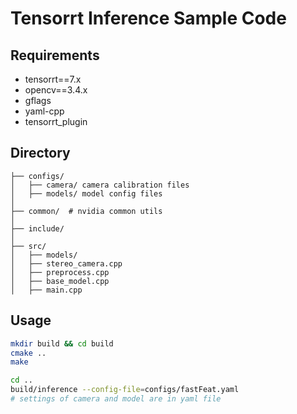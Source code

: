 # Tensorrt Inference Sample Code

## Requirements

* tensorrt==7.x
* opencv==3.4.x
* gflags
* yaml-cpp
* tensorrt_plugin

## Directory

```
├── configs/
│   ├── camera/ camera calibration files
│   ├── models/ model config files
│
├── common/  # nvidia common utils
│
├── include/
│
├── src/
│   ├── models/
│   ├── stereo_camera.cpp
│   ├── preprocess.cpp
│   ├── base_model.cpp
│   ├── main.cpp

```

## Usage

```bash
mkdir build && cd build
cmake ..
make

cd ..
build/inference --config-file=configs/fastFeat.yaml
# settings of camera and model are in yaml file
```